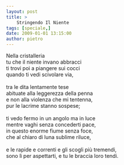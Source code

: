 ```yaml
---
layout: post
title: >
    Stringendo Il Niente
tags: [speciale,]
date: 2009-01-01 13:15:00
author: pietro
---
```

Nella cristalleria<br/>tu che il niente invano abbracci<br/>ti trovi poi a piangere sui cocci<br/>quando ti vedi scivolare via,<br/><br/>tra le dita lentamente tese<br/>abituate alla leggerezza della penna<br/>e non alla violenza che mi tentenna,<br/>pur le lacrime stanno sospese;<br/><br/>ti vedo fermo in un angolo ma in luce<br/>mentre vaghi senza concederti pace,<br/>in questo enorme fiume senza foce,<br/>che al chiaro di luna sublime riluce,<br/><br/>e le rapide e correnti e gli scogli più tremendi,<br/>sono lì per aspettarti, e tu le braccia loro tendi.

